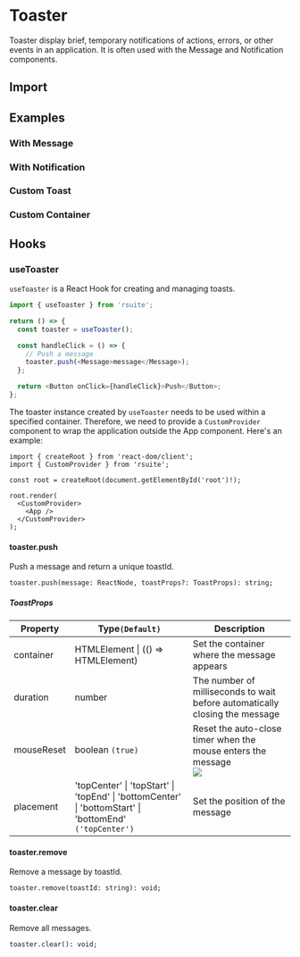 # Toaster

Toaster display brief, temporary notifications of actions, errors, or other events in an application. It is often used with the Message and Notification components.

## Import

<!--{include:<import-guide>}-->

## Examples

### With Message

<!--{include:`with-message.md`}-->

### With Notification

<!--{include:`with-notification.md`}-->

### Custom Toast

<!--{include:`custom.md`}-->

### Custom Container

<!--{include:`custom-container.md`}-->

## Hooks

### useToaster

`useToaster` is a React Hook for creating and managing toasts.

```ts
import { useToaster } from 'rsuite';

return () => {
  const toaster = useToaster();

  const handleClick = () => {
    // Push a message
    toaster.push(<Message>message</Message>);
  };

  return <Button onClick={handleClick}>Push</Button>;
};
```

The toaster instance created by `useToaster` needs to be used within a specified container. Therefore, we need to provide a `CustomProvider` component to wrap the application outside the App component. Here's an example:

```tsx
import { createRoot } from 'react-dom/client';
import { CustomProvider } from 'rsuite';

const root = createRoot(document.getElementById('root')!);

root.render(
  <CustomProvider>
    <App />
  </CustomProvider>
);
```

#### toaster.push

Push a message and return a unique toastId.

```
toaster.push(message: ReactNode, toastProps?: ToastProps): string;
```

##### ToastProps

| Property   | Type`(Default)`                                                                                         | Description                                                                  |
| ---------- | ------------------------------------------------------------------------------------------------------- | ---------------------------------------------------------------------------- |
| container  | HTMLElement \| (() => HTMLElement)                                                                      | Set the container where the message appears                                  |
| duration   | number                                                                                                  | The number of milliseconds to wait before automatically closing the message  |
| mouseReset | boolean `(true)`                                                                                        | Reset the auto-close timer when the mouse enters the message<br/>![][5.65.0] |
| placement  | 'topCenter' \| 'topStart' \| 'topEnd' \| 'bottomCenter' \| 'bottomStart' \| 'bottomEnd' `('topCenter')` | Set the position of the message                                              |

#### toaster.remove

Remove a message by toastId.

```
toaster.remove(toastId: string): void;
```

#### toaster.clear

Remove all messages.

```
toaster.clear(): void;
```

[5.65.0]: https://img.shields.io/badge/>=-v5.65.0-blue
